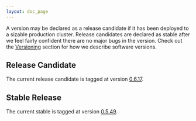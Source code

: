 ```yaml
---
layout: doc_page
---
```

A version may be declared as a release candidate if it has been deployed to a sizable production cluster. Release candidates are declared as stable after we feel fairly confident there are no major bugs in the version. Check out the [Versioning](Versioning.html) section for how we describe software versions.

Release Candidate
-----------------

The current release candidate is tagged at version [0.6.17](https://github.com/metamx/druid/tree/druid-0.6.17).

Stable Release
--------------

The current stable is tagged at version [0.5.49](https://github.com/metamx/druid/tree/druid-0.5.49).
